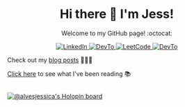 <h1 align="center">
  Hi there 👋 I'm Jess!
</h1>

<p align="center">
  Welcome to my GitHub page! :octocat:
</p>

<p align="center">
  <a
    href="https://www.linkedin.com/in/jessica-ribeiro-alves/"
    target="_blank">
    <img
      alt="LinkedIn"
      src="https://img.shields.io/badge/linkedin-%230077B5.svg?&style=for-the-badge&logo=linkedin&logoColor=white"
    />
  </a>
  <a
    href="https://www.hackerrank.com/jessralves/"
    target="_blank">
    <img
      alt="DevTo"
        src="https://img.shields.io/badge/-Hackerrank-2EC866?style=for-the-badge&logo=HackerRank&logoColor=white"
    />
  </a>
  <a
    href="https://leetcode.com/jessralves/"
    target="_blank">
    <img
      alt="LeetCode"
      src="https://img.shields.io/badge/-LeetCode-FFA116?style=for-the-badge&logo=LeetCode&logoColor=black"
    />
  </a>
  <a
    href="https://www.dev.to/alvesjessica/"
    target="_blank">
    <img
      alt="DevTo"
      src="https://img.shields.io/badge/dev.to-0A0A0A?style=for-the-badge&logo=devdotto&logoColor=white"
    />
  </a>
</p>

Check out my [blog posts](https://dev.to/alvesjessica) 👩🏻‍💻

[Click here](https://jessalves.notion.site/9f7aa9dae41640dabd63352929d69006?v=6f36629e9fe54a4b95fa10b948deda29) to see what I've been reading 📚

##

[![@alvesjessica's Holopin board](https://holopin.me/alvesjessica)](https://holopin.io/@alvesjessica)

<!---
## Work Experience

<img align="right" src="https://img.shields.io/badge/Azure-0089D6?logo=microsoft-azure&logoColor=white" />

<img align="right" src="https://img.shields.io/badge/JavaScript-323330?logo=javascript&logoColor=F7DF1E" />

- **Front End Developer**\
Aug/2021 - Oct/2021\
📍 **Avanade** - São Paulo, SP, Brazil (remote)

<img align="right" src="https://img.shields.io/badge/Azure-0089D6?logo=microsoft-azure&logoColor=white" />

<img align="right" src="https://img.shields.io/badge/Bitbucket-0747a6?logo=bitbucket&logoColor=white" />

<img align="right" src="https://img.shields.io/badge/Angular-DD0031?logo=angular&logoColor=white" />

<img align="right" src="https://img.shields.io/badge/TypeScript-007ACC?logo=typescript&logoColor=white" />

- **Front End Developer**\
Jul/2020 - Jun/2021\
📍 **Bosch** - Campinas, SP, Brazil (remote)

<img align="right" src="https://img.shields.io/badge/Github-181717?logo=github&logoColor=white" />

<img align="right" src="https://img.shields.io/badge/Bitbucket-0747a6?logo=bitbucket&logoColor=white" />

<img align="right" src="https://img.shields.io/badge/JavaScript-323330?logo=javascript&logoColor=F7DF1E" />

<img align="right" src="https://img.shields.io/badge/Vue.js-35495E?logo=vuedotjs&logoColor=4FC08D" />

<img align="right" src="https://img.shields.io/badge/storybook-FF4785?logo=storybook&logoColor=white" />

- **Junior Software Engineer**\
Jun/2019 - Jan/2020\
📍 **Hireup** - Sydney, NSW, Australia

<img align="right" src="https://img.shields.io/badge/Github-181717?logo=github&logoColor=white" />

<img align="right" src="https://img.shields.io/badge/JavaScript-323330?logo=javascript&logoColor=F7DF1E" />

<img align="right" src="https://img.shields.io/badge/React-20232A?logo=react&logoColor=61DAFB" />

- **Web Developer Intern**\
Feb/2019 - Mar/2019\
📍 **Digivizer** - Sydney, NSW, Australia

## Education

- **Diploma of Information Technology**\
2018 - 2019\
📍 **Coder Academy** - Sydney, NSW, Australia

- **Bachelor of Engineering, Bioprocess Engineering and Biotechnology**\
2010 - 2016\
📍 **Universidade Estadual Paulista (UNESP)** - Assis, SP, Brazil
-->


